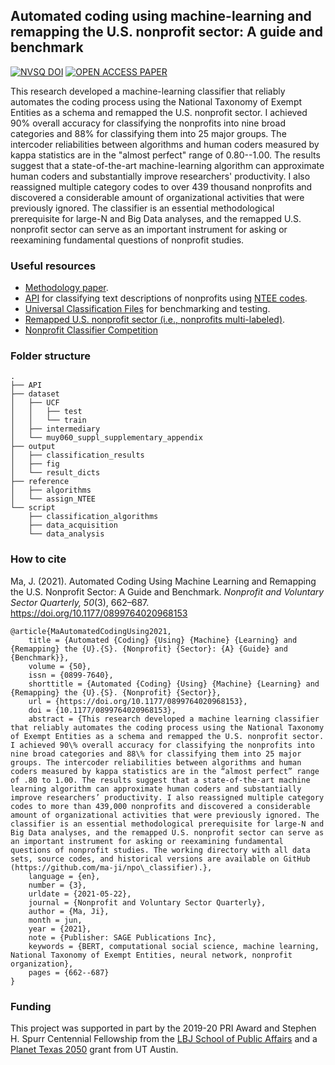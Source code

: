## Automated coding using machine-learning and remapping the U.S. nonprofit sector: A guide and benchmark

[![NVSQ DOI](https://img.shields.io/badge/NVSQ%20DOI-10.1177/0899764020968153-brightgreen)](https://doi.org/10.1177/0899764020968153)
[![OPEN ACCESS PAPER](https://img.shields.io/badge/OPEN%20ACCESS%20PAPER@OSF-10.31219%2FOSF.IO%2FPT3Q9-blue)](https://dx.doi.org/10.31219/osf.io/pt3q9)

This research developed a machine-learning classifier that reliably automates the coding process using the National Taxonomy of Exempt Entities as a schema and remapped the U.S. nonprofit sector. I achieved 90% overall accuracy for classifying the nonprofits into nine broad categories and 88% for classifying them into 25 major groups. The intercoder reliabilities between algorithms and human coders measured by kappa statistics are in the "almost perfect" range of 0.80--1.00. The results suggest that a state-of-the-art machine-learning algorithm can approximate human coders and substantially improve researchers' productivity. I also reassigned multiple category codes to over 439 thousand nonprofits and discovered a considerable amount of organizational activities that were previously ignored. The classifier is an essential methodological prerequisite for large-N and Big Data analyses, and the remapped U.S. nonprofit sector can serve as an important instrument for asking or reexamining fundamental questions of nonprofit studies.

### Useful resources
- [Methodology paper](https://osf.io/pt3q9/).
- [API](/API/) for classifying text descriptions of nonprofits using [NTEE codes](https://nccs.urban.org/project/national-taxonomy-exempt-entities-ntee-codes#overview).
- [Universal Classification Files](/dataset/UCF) for benchmarking and testing.
- [Remapped U.S. nonprofit sector (i.e., nonprofits multi-labeled)](https://jima.me/?ntee_remap).
- [Nonprofit Classifier Competition](https://github.com/ma-ji/css/blob/c2dcf6d211a50e95e8e6ca47ab6974af6b9f3f5c/docs/final.md)

### Folder structure
```
.
├── API
├── dataset
│   ├── UCF
│   │   ├── test
│   │   └── train
│   ├── intermediary
│   └── muy060_suppl_supplementary_appendix
├── output
│   ├── classification_results
│   ├── fig
│   └── result_dicts
├── reference
│   ├── algorithms
│   └── assign_NTEE
└── script
    ├── classification_algorithms
    ├── data_acquisition
    └── data_analysis
```

### How to cite

Ma, J. (2021). Automated Coding Using Machine Learning and Remapping the U.S. Nonprofit Sector: A Guide and Benchmark. _Nonprofit and Voluntary Sector Quarterly, 50_(3), 662–687. https://doi.org/10.1177/0899764020968153

```
@article{MaAutomatedCodingUsing2021,
	title = {Automated {Coding} {Using} {Machine} {Learning} and {Remapping} the {U}.{S}. {Nonprofit} {Sector}: {A} {Guide} and {Benchmark}},
	volume = {50},
	issn = {0899-7640},
	shorttitle = {Automated {Coding} {Using} {Machine} {Learning} and {Remapping} the {U}.{S}. {Nonprofit} {Sector}},
	url = {https://doi.org/10.1177/0899764020968153},
	doi = {10.1177/0899764020968153},
	abstract = {This research developed a machine learning classifier that reliably automates the coding process using the National Taxonomy of Exempt Entities as a schema and remapped the U.S. nonprofit sector. I achieved 90\% overall accuracy for classifying the nonprofits into nine broad categories and 88\% for classifying them into 25 major groups. The intercoder reliabilities between algorithms and human coders measured by kappa statistics are in the “almost perfect” range of .80 to 1.00. The results suggest that a state-of-the-art machine learning algorithm can approximate human coders and substantially improve researchers’ productivity. I also reassigned multiple category codes to more than 439,000 nonprofits and discovered a considerable amount of organizational activities that were previously ignored. The classifier is an essential methodological prerequisite for large-N and Big Data analyses, and the remapped U.S. nonprofit sector can serve as an important instrument for asking or reexamining fundamental questions of nonprofit studies. The working directory with all data sets, source codes, and historical versions are available on GitHub (https://github.com/ma-ji/npo\_classifier).},
	language = {en},
	number = {3},
	urldate = {2021-05-22},
	journal = {Nonprofit and Voluntary Sector Quarterly},
	author = {Ma, Ji},
	month = jun,
	year = {2021},
	note = {Publisher: SAGE Publications Inc},
	keywords = {BERT, computational social science, machine learning, National Taxonomy of Exempt Entities, neural network, nonprofit organization},
	pages = {662--687}
}
```

### Funding

This project was supported in part by the 2019-20 PRI Award and Stephen H. Spurr Centennial Fellowship from the [LBJ School of
Public Affairs](https://lbj.utexas.edu/) and a [Planet Texas 2050](https://bridgingbarriers.utexas.edu/planet-texas-2050/) grant from UT Austin.